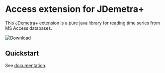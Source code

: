 # Access extension for JDemetra+

This [JDemetra+](https://github.com/jdemetra/jdemetra-app) extension is a pure java library for reading time series from MS Access databases.  

[![Download](https://img.shields.io/github/release/nbbrd/jdemetra-access.svg)](https://github.com/nbbrd/jdemetra-access/releases/latest)

## Quickstart

See [documentation](https://github.com/nbbrd/jdemetra-access/wiki).
